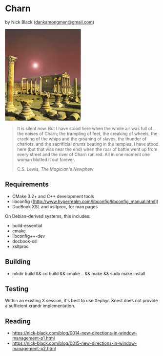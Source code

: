 # Charn
by Nick Black (dankamongmen@gmail.com)

![image](doc/charn.gif)

>It is silent now. But I have stood here when the whole air was full of the
>noises of Charn; the trampling of feet, the creaking of wheels, the cracking of
>the whips and the groaning of slaves, the thunder of chariots, and the
>sacrificial drums beating in the temples. I have stood here (but that was near
>the end) when the roar of battle went up from every street and the river of
>Charn ran red. All in one moment one woman blotted it out forever.
>
> C.S. Lewis, *The Magician's Newphew*

## Requirements

* CMake 3.2+ and C++ development tools
* libconfig ([http://www.hyperrealm.com/libconfig/libconfig_manual.html])
* DocBook XSL and xsltproc, for man pages

On Debian-derived systems, this includes:

* build-essential
* cmake
* libconfig++-dev
* docbook-xsl
* xsltproc

## Building

* mkdir build && cd build && cmake .. && make && sudo make install

## Testing

Within an existing X session, it's best to use Xephyr. Xnest does not provide
a sufficient xrandr implementation.

## Reading

* https://nick-black.com/blog/0014-new-directions-in-window-management-p1.html
* https://nick-black.com/blog/0015-new-directions-in-window-management-p2.html
